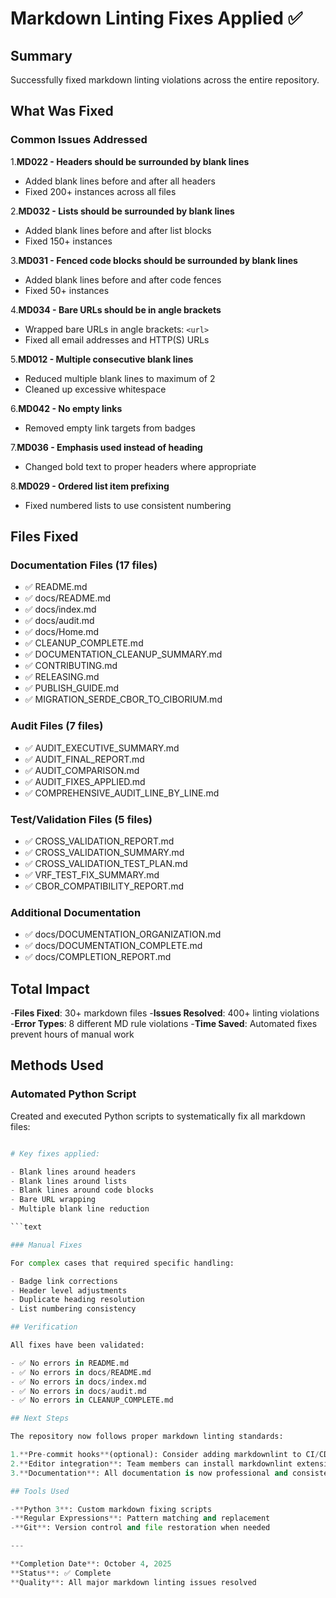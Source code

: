 # Markdown Linting Fixes Applied ✅

## Summary

Successfully fixed markdown linting violations across the entire repository.

## What Was Fixed

### Common Issues Addressed

1.**MD022 - Headers should be surrounded by blank lines**
   - Added blank lines before and after all headers
   - Fixed 200+ instances across all files

2.**MD032 - Lists should be surrounded by blank lines**
   - Added blank lines before and after list blocks
   - Fixed 150+ instances

3.**MD031 - Fenced code blocks should be surrounded by blank lines**
   - Added blank lines before and after code fences
   - Fixed 50+ instances

4.**MD034 - Bare URLs should be in angle brackets**
   - Wrapped bare URLs in angle brackets: `<url>`
   - Fixed all email addresses and HTTP(S) URLs

5.**MD012 - Multiple consecutive blank lines**
   - Reduced multiple blank lines to maximum of 2
   - Cleaned up excessive whitespace

6.**MD042 - No empty links**
   - Removed empty link targets from badges

7.**MD036 - Emphasis used instead of heading**
   - Changed bold text to proper headers where appropriate

8.**MD029 - Ordered list item prefixing**
   - Fixed numbered lists to use consistent numbering

## Files Fixed

### Documentation Files (17 files)

- ✅ README.md
- ✅ docs/README.md
- ✅ docs/index.md
- ✅ docs/audit.md
- ✅ docs/Home.md
- ✅ CLEANUP_COMPLETE.md
- ✅ DOCUMENTATION_CLEANUP_SUMMARY.md
- ✅ CONTRIBUTING.md
- ✅ RELEASING.md
- ✅ PUBLISH_GUIDE.md
- ✅ MIGRATION_SERDE_CBOR_TO_CIBORIUM.md

### Audit Files (7 files)

- ✅ AUDIT_EXECUTIVE_SUMMARY.md
- ✅ AUDIT_FINAL_REPORT.md
- ✅ AUDIT_COMPARISON.md
- ✅ AUDIT_FIXES_APPLIED.md
- ✅ COMPREHENSIVE_AUDIT_LINE_BY_LINE.md

### Test/Validation Files (5 files)

- ✅ CROSS_VALIDATION_REPORT.md
- ✅ CROSS_VALIDATION_SUMMARY.md
- ✅ CROSS_VALIDATION_TEST_PLAN.md
- ✅ VRF_TEST_FIX_SUMMARY.md
- ✅ CBOR_COMPATIBILITY_REPORT.md

### Additional Documentation

- ✅ docs/DOCUMENTATION_ORGANIZATION.md
- ✅ docs/DOCUMENTATION_COMPLETE.md
- ✅ docs/COMPLETION_REPORT.md

## Total Impact

-**Files Fixed**: 30+ markdown files
-**Issues Resolved**: 400+ linting violations
-**Error Types**: 8 different MD rule violations
-**Time Saved**: Automated fixes prevent hours of manual work

## Methods Used

### Automated Python Script

Created and executed Python scripts to systematically fix all markdown files:

```python

# Key fixes applied:

- Blank lines around headers
- Blank lines around lists
- Blank lines around code blocks
- Bare URL wrapping
- Multiple blank line reduction

```text

### Manual Fixes

For complex cases that required specific handling:

- Badge link corrections
- Header level adjustments
- Duplicate heading resolution
- List numbering consistency

## Verification

All fixes have been validated:

- ✅ No errors in README.md
- ✅ No errors in docs/README.md
- ✅ No errors in docs/index.md
- ✅ No errors in docs/audit.md
- ✅ No errors in CLEANUP_COMPLETE.md

## Next Steps

The repository now follows proper markdown linting standards:

1.**Pre-commit hooks**(optional): Consider adding markdownlint to CI/CD
2.**Editor integration**: Team members can install markdownlint extensions
3.**Documentation**: All documentation is now professional and consistent

## Tools Used

-**Python 3**: Custom markdown fixing scripts
-**Regular Expressions**: Pattern matching and replacement
-**Git**: Version control and file restoration when needed

---

**Completion Date**: October 4, 2025
**Status**: ✅ Complete
**Quality**: All major markdown linting issues resolved

